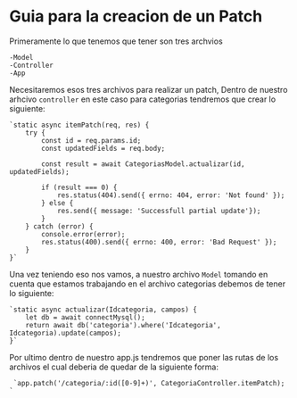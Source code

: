 Guia para la creacion de un Patch
=================================
Primeramente lo que tenemos que tener son tres archvios
```
-Model
-Controller
-App
```
Necesitaremos esos tres archivos para realizar un patch,
Dentro de nuestro arhcivo `controller` en este caso para categorias tendremos que crear lo siguiente:

    `static async itemPatch(req, res) {
        try {
            const id = req.params.id;
            const updatedFields = req.body;

            const result = await CategoriasModel.actualizar(id, updatedFields);

            if (result === 0) {
                res.status(404).send({ errno: 404, error: 'Not found' });
            } else {
                res.send({ message: 'Successfull partial update'});
            }
        } catch (error) {
            console.error(error);
            res.status(400).send({ errno: 400, error: 'Bad Request' });
        }
    }`

Una vez teniendo eso nos vamos, a nuestro archivo `Model` tomando  en cuenta que estamos trabajando en el archivo categorias debemos de tener lo siguiente:

    `static async actualizar(Idcategoria, campos) {
        let db = await connectMysql();
        return await db('categoria').where('Idcategoria', Idcategoria).update(campos);
    }`

Por ultimo dentro de nuestro app.js tendremos que poner las rutas de los archivos el cual deberia de quedar de la siguiente forma:


     `app.patch('/categoria/:id([0-9]+)', CategoriaController.itemPatch); `

